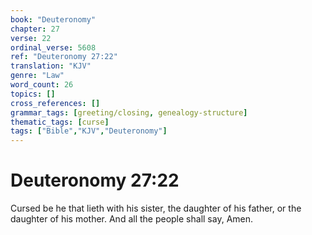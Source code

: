 ```yaml
---
book: "Deuteronomy"
chapter: 27
verse: 22
ordinal_verse: 5608
ref: "Deuteronomy 27:22"
translation: "KJV"
genre: "Law"
word_count: 26
topics: []
cross_references: []
grammar_tags: [greeting/closing, genealogy-structure]
thematic_tags: [curse]
tags: ["Bible","KJV","Deuteronomy"]
---
```


# Deuteronomy 27:22

Cursed be he that lieth with his sister, the daughter of his father, or the daughter of his mother. And all the people shall say, Amen.

